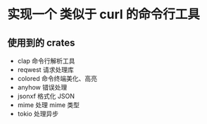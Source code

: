 # 实现一个 类似于 curl 的命令行工具

## 使用到的 crates
- clap 命令行解析工具
- reqwest 请求处理库
- colored 命令终端美化、高亮
- anyhow 错误处理
- jsonxf 格式化 JSON
- mime 处理 mime 类型
- tokio 处理异步


